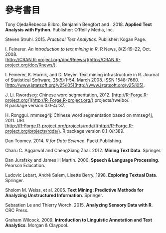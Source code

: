 # 參考書目

Tony OjedaRebecca Bilbro, Benjamin Bengfort and . 2018. **Applied Text Analysis with Python**. Publisher: O'Reilly Media, Inc.

Steven Struhl. 2015. _Practical Text Analytics_. Publisher: Kogan Page.

I. Feinerer. _An introduction to text mining in R_. R News, 8\(2\):19–22, Oct. 2008.  
[http://CRAN.R-project.org/doc/Rnews/](http://CRAN.R-project.org/doc/Rnews/).

I. Feinerer, K. Hornik, and D. Meyer. Text mining infrastructure in R. Journal of Statistical Software, 25\(5\):1–54, March 2008. ISSN 1548-7660. [http://www.jstatsoft.org/v25/i05](http://www.jstatsoft.org/v25/i05).

J. Li. Rwordseg: Chinese word segmentation, 2012. [http://R-Forge.R-project.org/](http://R-Forge.R-project.org/) projects/rweibo/.  
R package version 0.0-4/r37.

H. Ronggui. rmmseg4j: Chinese word segmentation based on mmseg4j, 2011. URL  
[http://R-Forge.R-project.org/projects/rqda/](http://R-Forge.R-project.org/projects/rqda/). R package version 0.1-0/r389.

Dan Toomey. 2014. _R for Data Science_. Packt Publishing.

Charu C. Aggarwal and ChengXiang Zhai. 2012. **Mining Text Data**. Springer.

Dan Jurafsky and James H Martin. 2000. **Speech & Language Processing**. Pearson Education.

Ludovic Lebart, André Salem, Lisette Berry. 1998. **Exploring Textual Data**. Springer.

Sholom M. Weiss, et al. 2005. **Text Mining: Predictive Methods for Analyzing Unstructured Information**. Springer.

Sebastien Le and Thierry Worch. 2015. **Analyzing Sensory Data with R**. CRC Press.

Graham Wilcock. 2009. **Introduction to Linguistic Annotation and Text Analytics**. Morgan & Claypool.

